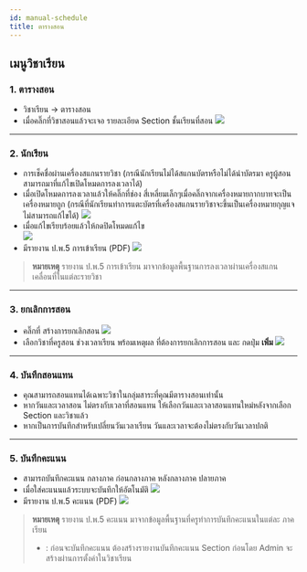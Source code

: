```yaml
---
id: manual-schedule
title: ตารางสอน
---
```

## เมนูวิชาเรียน
###  1. ตารางสอน
* วิชาเรียน -> ตารางสอน
* เมื่อคลิ๊กที่วิชาสอนแล้วจะเจอ รายละเอียด Section ชั้นเรียนที่สอน
 ![](https://drive.google.com/thumbnail?id=1uzdJMUpCZoZ_POrzJ4PPctiEbfp__3Xm&sz=w1000-h640)
--- 
### 2. นักเรียน
 * การเช็คชื่อผ่านเครื่องสแกนรายวิชา 
(กรณีนักเรียนไม่ได้สแกนบัตรหรือไม่ได้นำบัตรมา ครูผู้สอนสามารถมาที่แก้ไขเปิดโหมดการลงเวลาได้)
* เมื่อเปิดโหมดการลงเวลาแล้วให้คลิ๊กที่ช่อง สี่เหลี่ยมเล็กๆเมื่อคลิ๊กจากเครื่องหมายกากบาทจะเป็นเครื่องหมายถูก  (กรณีที่นักเรียนทำการแตะบัตรที่เครื่องสแกนรายวิชาจะขึ้นเป็นเครื่องหมายกุญแจไม่สามารถแก้ไขได้)
![](https://drive.google.com/thumbnail?id=1WHK2oYzAA53XLEgD0mYMfz7HmCGHVtap&sz=w1000-h640) 
 * เมื่อแก้ไขเรียบร้อยแล้วให้กดปิดโหมดแก้ไข          
![](https://drive.google.com/thumbnail?id=1bbU7bmePFFyNQj8Lh04XmMF5cyeAHpxt&sz=w1000-h640)
* มีรายงาน ป.พ.5 การเข้าเรียน (PDF)
 ![](https://drive.google.com/thumbnail?id=16cPgipBkhP29GfWWjYU0yhOtgbuOXcIA&sz=w1000-h640)
 > **หมายเหตุ** รายงาน ป.พ.5 การเข้าเรียน มาจากข้อมูลพื้นฐานการลงเวลาผ่านเครื่องสแกนเคลื่อนที่ในแต่ละรายวิชา
---
### 3. ยกเลิกการสอน
* คลิ๊กที่ สร้างการยกเลิกสอน 
![](https://drive.google.com/thumbnail?id=1QoEocLTaNpOWX4XLi5m7PrOAwLzRpytu&sz=w1000-h640) 
* เลือกวิชาที่ครูสอน ช่วงเวลาเรียน พร้อมเหตุผล ที่ต้องการยกเลิกการสอน และ กดปุ่ม **เพิ่ม**
![](https://drive.google.com/thumbnail?id=1pO9aWNOk2cKH-mjLxrQuWCHvLGjJ1_tO&sz=w1000-h640)
---
### 4. บันทึกสอนแทน
* คุณสามารถสอนแทนได้เฉพาะวิชาในกลุ่มสาระที่คุณมีตารางสอนเท่านั้น
* หากวันและเวลาสอน ไม่ตรงกับเวลาที่สอนแทน ให้เลือกวันและเวลาสอนแทนใหม่หลังจากเลือก Section และวิชาแล้ว
* หากเป็นการบันทึกสำหรับเปลี่ยนวันเวลาเรียน วันและเวลาจะต้องไม่ตรงกับวันเวลาปกติ
---
### 5. บันทึกคะแนน
* สามารถบันทึกคะแนน กลางภาค ก่อนกลางภาค หลังกลางภาค ปลายภาค
* เมื่อใส่คะแนนแล้วระบบจะบันทึกให้อัตโนมัติ
![](https://drive.google.com/thumbnail?id=1LW13rF_Hg3iGZUE-YGPWt3uFWW5WVR0Z&sz=w1000-h640)
* มีรายงาน ป.พ.5 คะแนน (PDF)
 ![](https://drive.google.com/thumbnail?id=1uoQ5-aWmQXmu6D4nYocxc4piksRX7tM5&sz=w1000-h640)
 > **หมายเหตุ** รายงาน ป.พ.5 คะแนน มาจากข้อมูลพื้นฐานที่ครูทำการบันทึกคะแนนในแต่ละ ภาคเรียน
> * : ก่อนจะบันทึกคะแนน ต้องสร้างรายงานบันทึกคะแนน Section ก่อนโดย Admin จะสร้างผ่านการตั้งค่าในวิชาเรียน